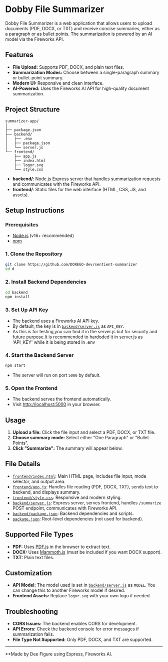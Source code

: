 # Dobby File Summarizer

Dobby File Summarizer is a web application that allows users to upload documents (PDF, DOCX, or TXT) and receive concise summaries, either as a paragraph or as bullet points. The summarization is powered by an AI model via the Fireworks API.

## Features

- **File Upload:** Supports PDF, DOCX, and plain text files.
- **Summarization Modes:** Choose between a single-paragraph summary or bullet-point summary.
- **Modern UI:** Responsive and clean interface.
- **AI-Powered:** Uses the Fireworks AI API for high-quality document summarization.

## Project Structure

```
summarizer-app/
│
├── package.json
├── backend/
│   ├── .env
│   ├── package.json
│   └── server.js
└── frontend/
    ├── app.js
    ├── index.html
    ├── logor.svg
    └── style.css
```

- **backend/**: Node.js Express server that handles summarization requests and communicates with the Fireworks API.
- **frontend/**: Static files for the web interface (HTML, CSS, JS, and assets).

## Setup Instructions

### Prerequisites

- [Node.js](https://nodejs.org/) (v16+ recommended)
- [npm](https://www.npmjs.com/)

### 1. Clone the Repository

```sh
git clone https://github.com/DOREGO-dev/sentient-summarizer
cd d
```

### 2. Install Backend Dependencies

```sh
cd backend
npm install
```

### 3. Set Up API Key

- The backend uses a Fireworks AI API key.
- By default, the key is in [`backend/server.js`](backend/server.js) as `API_KEY`.
- As this is for testing,you can find it in the server.js but for security and future purpose.It is recommended to hardoded it in server.js as 'API_KEY' while it is being stored in .env

### 4. Start the Backend Server

```sh
npm start
```

- The server will run on port `5000` by default.

### 5. Open the Frontend

- The backend serves the frontend automatically.
- Visit [http://localhost:5000](http://localhost:5000) in your browser.

## Usage

1. **Upload a file:** Click the file input and select a PDF, DOCX, or TXT file.
2. **Choose summary mode:** Select either "One Paragraph" or "Bullet Points".
3. **Click "Summarize":** The summary will appear below.

## File Details

- [`frontend/index.html`](frontend/index.html): Main HTML page, includes file input, mode selector, and output area.
- [`frontend/app.js`](frontend/app.js): Handles file reading (PDF, DOCX, TXT), sends text to backend, and displays summary.
- [`frontend/style.css`](frontend/style.css): Responsive and modern styling.
- [`backend/server.js`](backend/server.js): Express server, serves frontend, handles `/summarize` POST endpoint, communicates with Fireworks API.
- [`backend/package.json`](backend/package.json): Backend dependencies and scripts.
- [`package.json`](package.json): Root-level dependencies (not used for backend).

## Supported File Types

- **PDF:** Uses [PDF.js](https://mozilla.github.io/pdf.js/) in the browser to extract text.
- **DOCX:** Uses [Mammoth.js](https://github.com/mwilliamson/mammoth.js) (must be included if you want DOCX support).
- **TXT:** Plain text files.

## Customization

- **API Model:** The model used is set in [`backend/server.js`](backend/server.js) as `MODEL`. You can change this to another Fireworks model if desired.
- **Frontend Assets:** Replace `logor.svg` with your own logo if needed.


## Troubleshooting

- **CORS Issues:** The backend enables CORS for development.
- **API Errors:** Check the backend console for error messages if summarization fails.
- **File Type Not Supported:** Only PDF, DOCX, and TXT are supported.



---

**Made by Dee Figure using Express, Fireworks AI.
